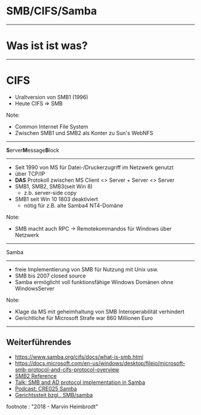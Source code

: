 # SMB/CIFS/Samba

---

# Was ist ist was?

---

# CIFS
- Uraltversion von SMB1 (1996)
- Heute CIFS => SMB

Note:

- Common Internet File System
- Zwischen SMB1 und SMB2 als Konter zu Sun's WebNFS 


---

**S**erver**M**essage**B**lock

---

- Seit 1990 von MS für Datei-/Druckerzugriff im Netzwerk genutzt
- über TCP/IP
- **DAS** Protokoll zwischen MS Client <> Server + Server <> Server
- SMB1, SMB2, SMB3(seit Win 8)
    - z.b. server-side copy
- SMB1 seit Win 10 1803 deaktiviert
    - nötig für z.B. alte Samba4 NT4-Domäne

Note:

- SMB macht auch RPC -> Remotekommandos für Windows über Netzwerk

---

Samba

---

- freie Implementierung von SMB für Nutzung mit Unix usw.
- SMB bis 2007 closed source
- Samba ermöglicht voll funktionsfähige Windows Domänen ohne WindowsServer

Note:

- Klage da MS mit geheimhaltung von SMB Interoperabilität verhindert
- Gerichtliche für Microsoft Strafe war 860 Millionen Euro

---

## Weiterführendes
- https://www.samba.org/cifs/docs/what-is-smb.html
- https://docs.microsoft.com/en-us/windows/desktop/fileio/microsoft-smb-protocol-and-cifs-protocol-overview
- [SMB2 Reference](https://msdn.microsoft.com/en-us/library/cc246488.aspx)
- [Talk: SMB and AD protocol implementation in Samba](https://www.youtube.com/watch?v=jWJKxAHq0X8)
- [Podcast: CRE025 Samba](https://cre.fm/cre025-samba)
- [Gerichtssteit bzgl.. SMB/samba](https://fsfe.org/activities/ms-vs-eu/ms-vs-eu.de.html)

footnote : "2018 - Marvin Heimbrodt"
